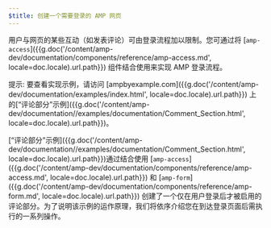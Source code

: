 ```yaml
---
$title: 创建一个需要登录的 AMP 网页
---
```

用户与网页的某些互动（如发表评论）可由登录流程加以限制。您可通过将 [`amp-access`]({{g.doc('/content/amp-dev/documentation/components/reference/amp-access.md', locale=doc.locale).url.path}}) 组件结合使用来实现 AMP 登录流程。

提示: 要查看实现示例，请访问 [ampbyexample.com]({{g.doc('/content/amp-dev/documentation/examples/index.html', locale=doc.locale).url.path}}) 上的[“评论部分”示例]({{g.doc('/content/amp-dev/documentation//examples/documentation/Comment_Section.html', locale=doc.locale).url.path}})。

[“评论部分”示例]({{g.doc('/content/amp-dev/documentation//examples/documentation/Comment_Section.html', locale=doc.locale).url.path}})通过结合使用 [`amp-access`]({{g.doc('/content/amp-dev/documentation/components/reference/amp-access.md', locale=doc.locale).url.path}}) 和 [`amp-form`]({{g.doc('/content/amp-dev/documentation/components/reference/amp-form.md', locale=doc.locale).url.path}}) 创建了一个仅在用户登录后才被启用的评论部分。为了说明该示例的运作原理，我们将依序介绍您在到达登录页面后需执行的一系列操作。
